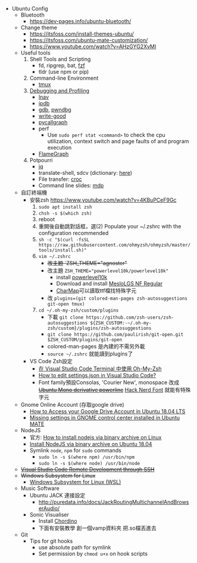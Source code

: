 * Ubuntu Config 
    * Bluetooth
        * https://dev-pages.info/ubuntu-bluetooth/
    * Change theme
        *  https://itsfoss.com/install-themes-ubuntu/
        * https://itsfoss.com/ubuntu-mate-customization/
        * https://www.youtube.com/watch?v=AHzGYG2XvMI
    * Useful tools
         1. Shell Tools and Scripting
            * fd, ripgrep, bat, [fzf](https://github.com/junegunn/fzf#using-git)
            * tldr (use npm or pip)
         2. Command-line Environment
            * [tmux](https://github.com/gpakosz/.tmux)
         3. [Debugging and Profiling](https://missing.csail.mit.edu/2020/debugging-profiling/)
            * [lnav](lnav.org)
            * [ipdb](https://pypi.org/project/ipdb/)
            * [gdb](https://www.gnu.org/software/gdb/), [pwndbg](https://github.com/pwndbg/pwndbg) 
            * [write-good](https://github.com/btford/write-good)
            * [pycallgraph](pycallgraph.slowchop.com/en/master/)
            * perf
               * Use `sudo perf stat <command>` to check the cpu utilization, context switch and page faults of and program execution
            * [FlameGraph](https://github.com/brendangregg/FlameGraph)
         4. Potpourri
            * [jq](https://stedolan.github.io/jq/)
            *  translate-shell, sdcv (dictionary: [here](https://askubuntu.com/questions/191125/is-there-an-offline-command-line-dictionary))
            * File transfer: [croc](https://github.com/schollz/croc) 
            * Command line slides: [mdp](https://github.com/visit1985/mdp)
    * 自訂終端機
        * 安裝zsh
          https://www.youtube.com/watch?v=4KBuPCeF9Gc
            1. `sudo apt install zsh`
            2. `chsh -s $(which zsh)`
            3. reboot
            4. 重開後自動跳對話框，選(2)  Populate your ~/.zshrc with the configuration recommended
            5. `sh -c "$(curl -fsSL https://raw.githubusercontent.com/ohmyzsh/ohmyzsh/master/tools/install.sh)"`
            6. `vim ~/.zshrc`
                 * ~~改主題 `ZSH_THEME="agnoster"~~
                 * 改主題 `ZSH_THEME="powerlevel10k/powerlevel10k"`
                    * install [powerlevel10k](https://github.com/romkatv/powerlevel10k#oh-my-zsh)
                    * Download and install [MesloLGS NF Regular](https://github.com/romkatv/powerlevel10k#meslo-nerd-font-patched-for-powerlevel10k)
                    * [CharMap](https://char-map.herokuapp.com/)可以讀取ttf檔找特殊字元
                 * 改 `plugins=(git colored-man-pages zsh-autosuggestions git-open tmux)`
            7. `cd ~/.oh-my-zsh/custom/plugins` 
                 * 下載 `git clone https://github.com/zsh-users/zsh-autosuggestions ${ZSH_CUSTOM:-~/.oh-my-zsh/custom}/plugins/zsh-autosuggestions`
                 * `git clone https://github.com/paulirish/git-open.git $ZSH_CUSTOM/plugins/git-open`
                 * colored-man-pages 是內建的不需另外載
                 * `source ~/.zshrc` 就能讀到plugins了
        * VS Code Zsh設定
            * [在 Visual Studio Code Terminal 中使用 Oh-My-Zsh](https://medium.com/@wifferlin0505/在-visual-studio-code-terminal-中使用-oh-my-zsh-799cb106df75) 
            * [How to edit settings.json in Visual Studio Code?](https://supunkavinda.blog/vscode-editing-settings-json)
            * Font family預設Consolas, 'Courier New', monospace 改成~~[Ubuntu Mono derivative powerline](https://github.com/powerline/fonts/tree/master/UbuntuMono)~~ [Hack Nerd Font](https://github.com/ryanoasis/nerd-fonts/tree/master/patched-fonts/Hack/Regular/complete) 就能有特殊字元
    * Gnome Online Account (存取google drive)
        * [How to Access your Google Drive Account in Ubuntu 18.04 LTS](https://vitux.com/how-to-access-your-google-drive-account-in-ubuntu/)
        * [Missing settings in GNOME control center installed in Ubuntu MATE](https://askubuntu.com/questions/1005753/missing-settings-in-gnome-control-center-installed-in-ubuntu-mate)
    * NodeJS
        * 官方: [How to install nodejs via binary archive on Linux](https://github.com/nodejs/help/wiki/Installation#how-to-install-nodejs-via-binary-archive-on-linux)
        * [Install NodeJS via binary archive on Ubuntu 18.04](https://medium.com/@rabbi.cse.sust.bd/install-nodejs-via-binary-archive-on-ubuntu-18-04-63118473d9e9)
        * Symlink `node`, `npm` for `sudo` commands
            * `sudo ln -s $(where npm) /usr/bin/npm`  
            * `sudo ln -s $(where node) /usr/bin/node`  
    * ~~[Visual Studio Code Remote Development through SSH](https://www.youtube.com/watch?v=lKXMyln_5q4)~~
    * ~~Windows Subsystem for Linux~~
        * [Windows Subsystem for Linux (WSL)](https://hackmd.io/@billsun/Bkh8oAmGX?type=view)
    * Music Software
        * Ubuntu JACK 連接設定 
            * http://puredata.info/docs/JackRoutingMultichannelAndBrowserAudio/
        * Sonic Visualiser
            * Install [Chordino](https://www.vamp-plugins.org/download.html)
            * 下面有安裝教學 創一個vamp資料夾  把.so檔丟進去
    * Git
        * Tips for git hooks
            * use absolute path for symlink
            * Set permission by `chmod u+x` on hook scripts
